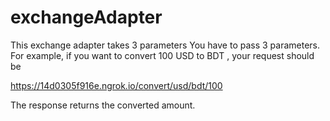 # exchangeAdapter

This exchange adapter takes 3 parameters
You have to pass 3 parameters.
For example, if you want to convert 100 USD to BDT , your request should be
 
 https://14d0305f916e.ngrok.io/convert/usd/bdt/100

The response returns the converted amount.
